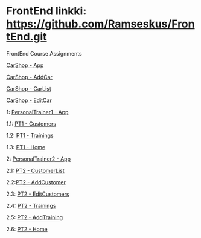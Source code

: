 # FrontEnd linkki: https://github.com/Ramseskus/FrontEnd.git
FrontEnd Course Assignments

[CarShop - App](/carshop/src/App.js)

[CarShop - AddCar](/carshop/src/components/AddCar.js)
  
[CarShop - CarList](/carshop/src/components/Carlist.js)
  
[CarShop - EditCar](/carshop/src/components/EditCar.js)

1: [PersonalTrainer1 - App](/personaltrainer/src/App.js)

  1.1: [PT1 - Customers](/personaltrainer/src/components/Customers.js)

  1.2: [PT1 - Trainings](/personaltrainer/src/components/Trainings.js)

  1.3: [PT1 - Home](/personaltrainer/src/components/Home.js)


2: [PersonalTrainer2 - App](/personaltrainer2/src/App.js)

  2.1: [PT2  - CustomerList](/personaltrainer2/src/components/CustomerList.js)

  2.2:[PT2 - AddCustomer](/personaltrainer2/src/components/AddCustomer.js)

  2.3: [PT2  - EditCustomers](/personaltrainer2/src/components/EditCustomer.js)

  2.4: [PT2  - Trainings](/personaltrainer2/src/components/Trainings.js)

  2.5: [PT2  - AddTraining](/personaltrainer2/src/components/AddTraining.js)

  2.6: [PT2  - Home](/personaltrainer2/src/components/Home.js)
